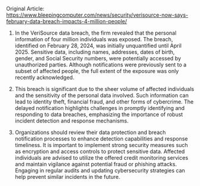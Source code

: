 Original Article: https://www.bleepingcomputer.com/news/security/verisource-now-says-february-data-breach-impacts-4-million-people/

1) In the VeriSource data breach, the firm revealed that the personal information of four million individuals was exposed. The breach, identified on February 28, 2024, was initially unquantified until April 2025. Sensitive data, including names, addresses, dates of birth, gender, and Social Security numbers, were potentially accessed by unauthorized parties. Although notifications were previously sent to a subset of affected people, the full extent of the exposure was only recently acknowledged.

2) This breach is significant due to the sheer volume of affected individuals and the sensitivity of the personal data involved. Such information can lead to identity theft, financial fraud, and other forms of cybercrime. The delayed notification highlights challenges in promptly identifying and responding to data breaches, emphasizing the importance of robust incident detection and response mechanisms.

3) Organizations should review their data protection and breach notification processes to enhance detection capabilities and response timeliness. It is important to implement strong security measures such as encryption and access controls to protect sensitive data. Affected individuals are advised to utilize the offered credit monitoring services and maintain vigilance against potential fraud or phishing attacks. Engaging in regular audits and updating cybersecurity strategies can help prevent similar incidents in the future.